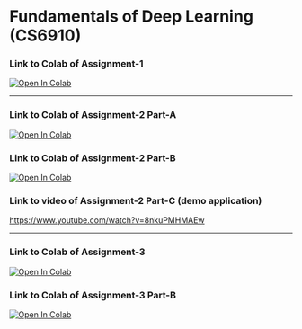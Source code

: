 # Fundamentals of Deep Learning (CS6910)

### Link to Colab of Assignment-1  

[![Open In Colab](https://colab.research.google.com/assets/colab-badge.svg)](https://colab.research.google.com/github/ashwanth10/Deep_Learning/blob/master/cs6910_assignment1/assignment_1.ipynb)

----------------------------------------------------

### Link to Colab of Assignment-2 Part-A
[![Open In Colab](https://colab.research.google.com/assets/colab-badge.svg)](https://colab.research.google.com/github/ashwanth10/Deep_Learning/blob/master/cs6910_assignment2/partA/assignment_2_partA.ipynb)


### Link to Colab of Assignment-2 Part-B
[![Open In Colab](https://colab.research.google.com/assets/colab-badge.svg)](https://colab.research.google.com/github/ashwanth10/Deep_Learning/blob/master/cs6910_assignment2/partB/assignment_2_part_b.ipynb)


### Link to video of Assignment-2 Part-C (demo application)
https://www.youtube.com/watch?v=8nkuPMHMAEw

----------------------------------------------------

### Link to Colab of Assignment-3 
[![Open In Colab](https://colab.research.google.com/assets/colab-badge.svg)](https://colab.research.google.com/github/ashwanth10/Deep_Learning/blob/master/cs6910_assignment3/assignment_3.ipynb)


### Link to Colab of Assignment-3 Part-B
[![Open In Colab](https://colab.research.google.com/assets/colab-badge.svg)](https://colab.research.google.com/github/ashwanth10/Deep_Learning/blob/master/cs6910_assignment3/assignment_3_part_b.ipynb)
